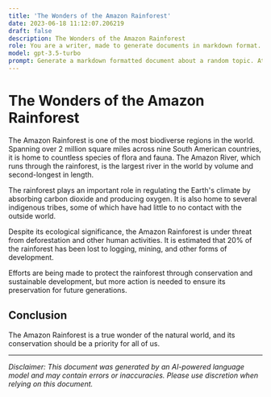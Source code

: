 ```yaml
---
title: 'The Wonders of the Amazon Rainforest'
date: 2023-06-18 11:12:07.206219
draft: false
description: The Wonders of the Amazon Rainforest
role: You are a writer, made to generate documents in markdown format. It is very important that all of the documents you generate are in valid markdown format.
model: gpt-3.5-turbo
prompt: Generate a markdown formatted document about a random topic. At the bottom, include a disclaimer explaining that the document was generated by you. The first line of the document should be the title. Make sure that the entire document is in proper markdown format, using a mix of various tags to make the document visually appealing.
---
```


# The Wonders of the Amazon Rainforest

The Amazon Rainforest is one of the most biodiverse regions in the world. Spanning over 2 million square miles across nine South American countries, it is home to countless species of flora and fauna. The Amazon River, which runs through the rainforest, is the largest river in the world by volume and second-longest in length.

The rainforest plays an important role in regulating the Earth's climate by absorbing carbon dioxide and producing oxygen. It is also home to several indigenous tribes, some of which have had little to no contact with the outside world.

Despite its ecological significance, the Amazon Rainforest is under threat from deforestation and other human activities. It is estimated that 20% of the rainforest has been lost to logging, mining, and other forms of development.

Efforts are being made to protect the rainforest through conservation and sustainable development, but more action is needed to ensure its preservation for future generations.

## Conclusion

The Amazon Rainforest is a true wonder of the natural world, and its conservation should be a priority for all of us.

---

*Disclaimer: This document was generated by an AI-powered language model and may contain errors or inaccuracies. Please use discretion when relying on this document.*